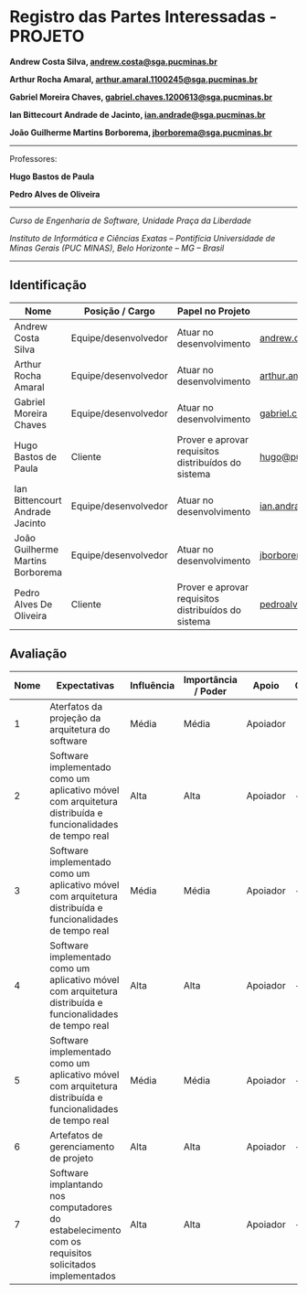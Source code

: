 # Registro das Partes Interessadas - PROJETO


**Andrew Costa Silva, andrew.costa@sga.pucminas.br**

**Arthur Rocha Amaral, arthur.amaral.1100245@sga.pucminas.br**

**Gabriel Moreira Chaves, gabriel.chaves.1200613@sga.pucminas.br**

**Ian Bittecourt Andrade de Jacinto, ian.andrade@sga.pucminas.br**

**João Guilherme Martins Borborema, jborborema@sga.pucminas.br**

---

Professores:

**Hugo Bastos de Paula**

**Pedro Alves de Oliveira**

---

_Curso de Engenharia de Software, Unidade Praça da Liberdade_

_Instituto de Informática e Ciências Exatas – Pontifícia Universidade de Minas Gerais (PUC MINAS), Belo Horizonte – MG – Brasil_

---

## Identificação

| Nome | Posição / Cargo | Papel no Projeto | Email | Telefone
| --- | --- | --- | --- | --- |
|  Andrew Costa Silva | Equipe/desenvolvedor  | Atuar no desenvolvimento    | andrew.costa@sga.pucminas.br   | -
| Arthur Rocha Amaral  |  Equipe/desenvolvedor | Atuar no desenvolvimento   | arthur.amaral.1100245@sga.pucminas.br  | -
|  Gabriel Moreira Chaves |  Equipe/desenvolvedor | Atuar no desenvolvimento   |  gabriel.chaves.1200613@sga.pucminas.br  | -
|  Hugo Bastos de Paula   |  Cliente | Prover e aprovar requisitos distribuídos do sistema   |  hugo@pucminas.br  | -
| Ian Bittencourt Andrade Jacinto |  Equipe/desenvolvedor | Atuar no desenvolvimento   |  ian.andrade@sga.pucminas.br  | -
|  João Guilherme Martins Borborema |  Equipe/desenvolvedor | Atuar no desenvolvimento   |  jborborema@sga.pucminas.br  | -
| Pedro Alves De Oliveira | Cliente |  Prover e aprovar requisitos distribuídos do sistema | pedroalves@sga.pucminas.br | -


## Avaliação

| Nome | Expectativas | Influência | Importância / Poder | Apoio | Observações |
| --- | --- | --- | --- | --- | --- |
| 1  | Aterfatos da projeção da arquitetura do software | Média | Média | Apoiador |
| 2 | Software implementado como um aplicativo móvel com arquitetura distribuída e funcionalidades de tempo real | Alta | Alta | Apoiador | -
| 3  | Software implementado como um aplicativo móvel com arquitetura distribuída e funcionalidades de tempo real | Média | Média | Apoiador | -
| 4  | Software implementado como um aplicativo móvel com arquitetura distribuída e funcionalidades de tempo real | Alta | Alta | Apoiador | -
| 5  | Software implementado como um aplicativo móvel com arquitetura distribuída e funcionalidades de tempo real | Média | Média | Apoiador | -
| 6  | Artefatos de gerenciamento de projeto | Alta | Alta | Apoiador | -
| 7  | Software implantando nos computadores do estabelecimento com os requisitos solicitados implementados | Alta | Alta | Apoiador | -
